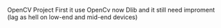 OpenCV Project
First it use OpenCv now Dlib and it still need improment (lag as hell on low-end and mid-end devices)
